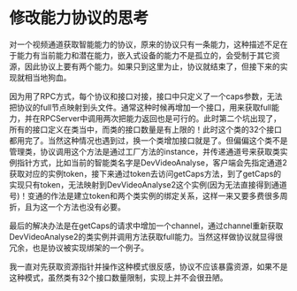 修改能力协议的思考
====
对一个视频通道获取智能能力的协议，原来的协议只有一条能力，这种描述不足在于能力有当前能力和潜在能力，嵌入式设备的能力不是孤立的，会受制于其它资源，因此协议上要有两个能力。如果只到这里为止，协议就结束了，但接下来的实现就相当地狗血。

因为用了RPC方式，每个协议和接口对接，接口中只定义了一个caps参数，无法把协议的full节点映射到头文件。通常这种时候再增加一个接口，用来获取full能力，并在RPCServer中调用两次把能力返回也是可行的。此时第二个坑出现了，所有的接口定义在类当中，而类的接口数量是有上限的！此时这个类的32个接口都用完了。当然这种情况也遇到过，换一个类增加接口就是了。但偏偏这个类不是管理类，协议调用这个方法是通过工厂方法的instance，并传递通道号来获取类实例指针方式，比如当前的智能类名字是DevVideoAnalyse，客户端会先指定通道2获取对应的实例token，接下来通过token去访问getCaps方法，到了getCaps的实现只有token，无法映射到DevVideoAnalyse2这个实例(因为无法直接得到通道号)！变通的作法是建立token和两个类实例的绑定关系，这样一来又要多费很多周折，且为这一个方法也没有必要。

最后的解决办法是在getCaps的请求中增加一个channel，通过channel重新获取DevVideoAnalyse2的类实例并调用方法获取full能力。当然这样做协议就显得很冗余，也是协议被实现绑架的一个例子。

我一直对先获取资源指针并操作这种模式很反感，协议不应该暴露资源，如果不是这种模式，虽然类有32个接口数量限制，实现上并不会很丑陋。